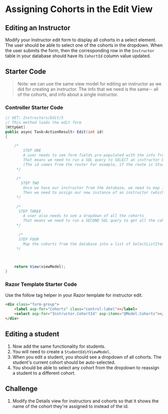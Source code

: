 # Assigning Cohorts in the Edit View


## Editing an Instructor


Modify your Instructor edit form to display all cohorts in a select element. The user should be able to select one of the cohorts in the dropdown. When the user submits the form, then the corresponding row in the `Instructor` table in your database should have its `CohortId` column value updated.

## Starter Code

> Note: we can use the same view model for editing an instructor as we did for creating an instructor. The info that we need is the same-- all of the cohorts, and info about a single instructor. 

### Controller Starter Code

```cs
// GET: Instructors/Edit/5
// This method loads the edit form
[HttpGet]
public async Task<ActionResult> Edit(int id)
{
   
    /*
        STEP ONE
        A user needs to see form fields pre-populated with the info from the instructor they wanted to edit
        That means we need to run a SQL query to SELECT an instructor by its id
        (The id comes from the route! For example, if the route is Students/Edit/5 we'll use the id of 5 to go get the correct student from the database
     */
     
     /*
       STEP TWO
        Once we have our instructor from the database, we need to map it to our Instructor model
        Then we need to assign our new instance of an instructor (which we got from our db) to the Instructor property on our view model
     */
     
     /*
      STEP THREE
        A user also needs to see a dropdown of all the cohorts
        That means we need to run a SECOND SQL query to get all the cohorts from the database
     */
     
      /*
      STEP FOUR
        Map the cohorts from the database into a list of SelectListItems and attach them to your view model (we did the same thing in our Create method)
     */

   

    return View(viewModel);
}
```

### Razor Template Starter Code

Use the follow tag helper in your Razor template for instructor edit.

```html
<div class="form-group">
    <label asp-for="Cohorts" class="control-label"></label>
    <select asp-for="Instructor.CohortId" asp-items="@Model.Cohorts"></select>
</div>
```

## Editing a student
1. Now add the same functionality for students.
1. You will need to create a `StudentEditViewModel`.
1. When you edit a student, you should see a dropdown of all cohorts. The student's current cohort should be auto-selected.
1. You should be able to select any cohort from the dropdown to reassign a student to a different cohort.


## Challenge
1. Modify the Details view for instructors and cohorts so that it shows the name of the cohort they're assigned to instead of the id.
